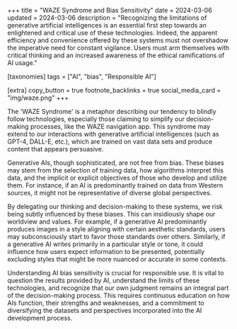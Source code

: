 +++
title = "WAZE Syndrome and Bias Sensitivity"
date = 2024-03-06
updated = 2024-03-06
description = "Recognizing the limitations of generative artificial intelligences is an essential first step towards an enlightened and critical use of these technologies. Indeed, the apparent efficiency and convenience offered by these systems must not overshadow the imperative need for constant vigilance. Users must arm themselves with critical thinking and an increased awareness of the ethical ramifications of AI usage."

[taxonomies]
tags = ["AI", "bias", "Responsible AI"]

[extra]
copy_button = true
footnote_backlinks = true
social_media_card = "img/waze.png"
+++

The 'WAZE Syndrome' is a metaphor describing our tendency to blindly
follow technologies, especially those claiming to simplify our
decision-making processes, like the WAZE navigation app. This syndrome
may extend to our interactions with generative artificial intelligences
(such as GPT-4, DALL-E, etc.), which are trained on vast data sets and
produce content that appears persuasive.

Generative AIs, though sophisticated, are not free from bias.
These biases may stem from the selection of training data,
how algorithms interpret this data, and the implicit or explicit objectives
of those who develop and utilize them. For instance, if an AI is predominantly
trained on data from Western sources, it might not be representative
of diverse global perspectives.

By delegating our thinking and decision-making to these systems,
we risk being subtly influenced by these biases. This can insidiously
shape our worldview and values. For example, if a generative AI
predominantly produces images in a style aligning with certain aesthetic
standards, users may subconsciously start to favor those standards
over others. Similarly, if a generative AI writes primarily in a
particular style or tone, it could influence how users expect information
to be presented, potentially excluding styles that might be more nuanced
or accurate in some contexts.

Understanding AI bias sensitivity is crucial for responsible use.
It is vital to question the results provided by AI, understand the
limits of these technologies, and recognize that our own judgment remains
an integral part of the decision-making process. This requires continuous
education on how AIs function, their strengths and weaknesses, and a
commitment to diversifying the datasets and perspectives incorporated
into the AI development process.